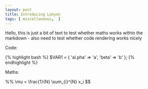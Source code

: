 ```yaml
---
layout: post
title: Introducing Lanyon
tags: [ miscellaneous,  ]
---
```


Hello, this is just a bit of text to test whether maths works within the markdown - also need to test whether code rendering works nicely

Code:

{% highlight bash %}
$VAR1 = {
          'al.pha' => 'a',
          'beta' => 'b'
        };
{% endhighlight %}

Maths:

%% \mu = \frac{1}{N} \sum_{i}^{N} x_i $$
